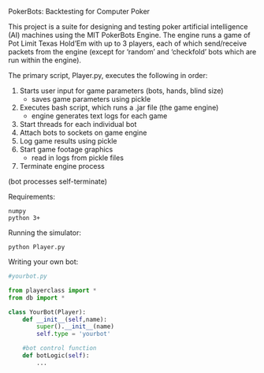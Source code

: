PokerBots: Backtesting for Computer Poker

This project is a suite for designing and testing poker artificial intelligence (AI) machines using the MIT PokerBots Engine. The engine runs a game of Pot Limit Texas Hold’Em with up to 3 players, each of which send/receive packets from the engine (except for ‘random’ and ‘checkfold’ bots which are run within the engine). 


The primary script, Player.py, executes the following in order:

1. Starts user input for game parameters (bots, hands, blind size)
	- saves game parameters using pickle
2. Executes bash script, which runs a .jar file (the game engine)
	- engine generates text logs for each game
3. Start threads for each individual bot
4. Attach bots to sockets on game engine
5. Log game results using pickle
6. Start game footage graphics
	- read in logs from pickle files
7. Terminate engine process

(bot processes self-terminate)


Requirements: 
```
numpy
python 3+
```

Running the simulator:
```
python Player.py
```

Writing your own bot:

```python
#yourbot.py

from playerclass import *
from db import *

class YourBot(Player):
    def __init__(self,name):
        super().__init__(name)
        self.type = 'yourbot'

    #bot control function
    def botLogic(self):
    	...
```


